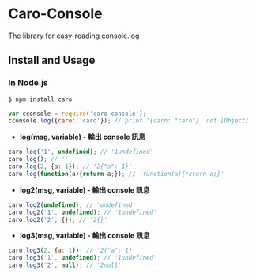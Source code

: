# Caro-Console
The library for easy-reading console.log

## Install and Usage

### In Node.js
```bash
$ npm install caro
```

```javascript
var cconsole = require('caro-console');
cconsole.log({caro: 'caro'}); // print '{caro: "caro"}' not [Object] 
```

- **log(msg, variable) - 輸出 console 訊息**
```javascript
caro.log('1', undefined); // '1undefined'
caro.log(); // ''
caro.log(2, {a: 1}); // '2{"a": 1}'
caro.log(function(a){return a;}); // 'function(a){return a;}'
```
- **log2(msg, variable) - 輸出 console 訊息**
```javascript
caro.log2(undefined); // 'undefined'
caro.log2('1', undefined); // '1undefined'
caro.log2('2', {}); // '2{}'
```
- **log3(msg, variable) - 輸出 console 訊息**
```javascript
caro.log3(2, {a: 1}); // '2{"a": 1}'
caro.log3('1', undefined); // '1undefined'
caro.log3('2', null); // '2null'
```